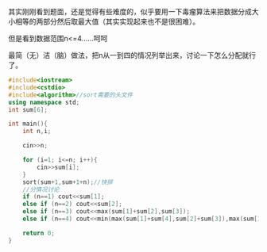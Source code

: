 其实刚刚看到题面，还是觉得有些难度的，似乎要用一下毒瘤算法来把数据分成大小相等的两部分然后取最大值（其实实现起来也不是很困难）。

但是看到数据范围n<=4......呵呵

最简（无）洁（脑）做法，把n从一到四的情况列举出来，讨论一下怎么分配就行了。

```cpp
#include<iostream>
#include<cstdio>
#include<algorithm>//sort需要的头文件
using namespace std;
int sum[6];

int main(){
    int n,i;

    cin>>n;

    for (i=1; i<=n; i++){
        cin>>sum[i];
    }
    sort(sum+1,sum+1+n);//快排
    //分情况讨论
    if (n==1) cout<<sum[1];
    else if (n==2) cout<<sum[2];
    else if (n==3) cout<<max(sum[1]+sum[2],sum[3]);
    else if (n==4) cout<<min(max(sum[1]+sum[4],sum[2]+sum[3]),max(sum[1]+sum[2]+sum[3],sum[4]));

    return 0;
}
```
